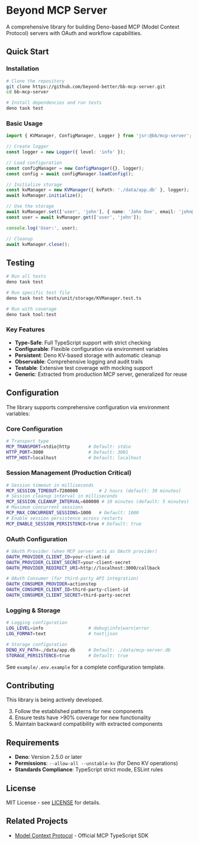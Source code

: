 # Beyond MCP Server

A comprehensive library for building Deno-based MCP (Model Context Protocol) servers with OAuth and workflow capabilities.

## Quick Start

### Installation

```bash
# Clone the repository
git clone https://github.com/beyond-better/bb-mcp-server.git
cd bb-mcp-server

# Install dependencies and run tests
deno task test
```

### Basic Usage

```typescript
import { KVManager, ConfigManager, Logger } from 'jsr:@bb/mcp-server';

// Create logger
const logger = new Logger({ level: 'info' });

// Load configuration
const configManager = new ConfigManager({}, logger);
const config = await configManager.loadConfig();

// Initialize storage
const kvManager = new KVManager({ kvPath: './data/app.db' }, logger);
await kvManager.initialize();

// Use the storage
await kvManager.set(['user', 'john'], { name: 'John Doe', email: 'john@example.com' });
const user = await kvManager.get(['user', 'john']);

console.log('User:', user);

// Cleanup
await kvManager.close();
```

## Testing

```bash
# Run all tests
deno task test

# Run specific test file
deno task test tests/unit/storage/KVManager.test.ts

# Run with coverage
deno task tool:test
```

### Key Features

- **Type-Safe**: Full TypeScript support with strict checking
- **Configurable**: Flexible configuration via environment variables
- **Persistent**: Deno KV-based storage with automatic cleanup
- **Observable**: Comprehensive logging and audit trails
- **Testable**: Extensive test coverage with mocking support
- **Generic**: Extracted from production MCP server, generalized for reuse

## Configuration

The library supports comprehensive configuration via environment variables:

### **Core Configuration**
```bash
# Transport type
MCP_TRANSPORT=stdio|http       # Default: stdio
HTTP_PORT=3000                 # Default: 3001
HTTP_HOST=localhost            # Default: localhost
```

### **Session Management (Production Critical)**
```bash
# Session timeout in milliseconds
MCP_SESSION_TIMEOUT=7200000        # 2 hours (default: 30 minutes)
# Session cleanup interval in milliseconds  
MCP_SESSION_CLEANUP_INTERVAL=600000 # 10 minutes (default: 5 minutes)
# Maximum concurrent sessions
MCP_MAX_CONCURRENT_SESSIONS=1000   # Default: 1000
# Enable session persistence across restarts
MCP_ENABLE_SESSION_PERSISTENCE=true # Default: true
```

### **OAuth Configuration**
```bash
# OAuth Provider (when MCP server acts as OAuth provider)
OAUTH_PROVIDER_CLIENT_ID=your-client-id
OAUTH_PROVIDER_CLIENT_SECRET=your-client-secret
OAUTH_PROVIDER_REDIRECT_URI=http://localhost:3000/callback

# OAuth Consumer (for third-party API integration)
OAUTH_CONSUMER_PROVIDER=actionstep
OAUTH_CONSUMER_CLIENT_ID=third-party-client-id
OAUTH_CONSUMER_CLIENT_SECRET=third-party-secret
```

### **Logging & Storage**
```bash
# Logging configuration
LOG_LEVEL=info                 # debug|info|warn|error
LOG_FORMAT=text                # text|json

# Storage configuration
DENO_KV_PATH=./data/app.db     # Default: ./data/mcp-server.db
STORAGE_PERSISTENCE=true       # Default: true
```

See `example/.env.example` for a complete configuration template.

## Contributing

This library is being actively developed.

3. Follow the established patterns for new components
4. Ensure tests have >90% coverage for new functionality
5. Maintain backward compatibility with extracted components

## Requirements

- **Deno**: Version 2.5.0 or later
- **Permissions**: `--allow-all --unstable-kv` (for Deno KV operations)
- **Standards Compliance**: TypeScript strict mode, ESLint rules

## License

MIT License - see [LICENSE](LICENSE) for details.

## Related Projects

- [Model Context Protocol](https://github.com/modelcontextprotocol/typescript-sdk) - Official MCP TypeScript SDK

